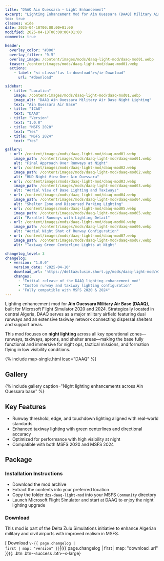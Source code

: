 ```yaml
---
title: "DAAQ Ain Ouessara – Light Enhancement"
excerpt: "Lighting Enhancement Mod for Ain Ouessara (DAAQ) Military Air Base – Compatible with MSFS2020 & MSFS2024"
toc: true
classes: wide
date: 2025-04-10T00:00:00+01:00
modified: 2025-04-10T00:00:00+01:00
comments: true

header:
  overlay_color: "#000"
  overlay_filter: "0.5"
  overlay_image: /content/images/mods/daaq-light-mod/daaq-mod01.webp
  teaser: /content/images/mods/daaq-light-mod/daaq-mod01.webp
  actions:
    - label: "<i class='fas fa-download'></i> Download"
      url: "#download"

sidebar:
  - title: "Location"
    image: /content/images/mods/daaq-light-mod/daaq-mod01.webp
    image_alt: "DAAQ Ain Ouessara Military Air Base Night Lighting"
    text: "Ain Ouessara Air Base"
  - title: "ICAO"
    text: "DAAQ"
  - title: "Version"
    text: "1.0.0"
  - title: "MSFS 2020"
    text: "Yes"
  - title: "MSFS 2024"
    text: "Yes"

gallery:
  - url: /content/images/mods/daaq-light-mod/daaq-mod01.webp
    image_path: /content/images/mods/daaq-light-mod/daaq-mod01.webp
    alt: "Final Approach Over Runways at Night"
  - url: /content/images/mods/daaq-light-mod/daaq-mod02.webp
    image_path: /content/images/mods/daaq-light-mod/daaq-mod02.webp
    alt: "HUD Night View Over Ain Ouessara"
  - url: /content/images/mods/daaq-light-mod/daaq-mod03.webp
    image_path: /content/images/mods/daaq-light-mod/daaq-mod03.webp
    alt: "Aerial View of Base Lighting and Taxiways"
  - url: /content/images/mods/daaq-light-mod/daaq-mod04.webp
    image_path: /content/images/mods/daaq-light-mod/daaq-mod04.webp
    alt: "Shelter Zone and Dispersed Parking Lighting"
  - url: /content/images/mods/daaq-light-mod/daaq-mod05.webp
    image_path: /content/images/mods/daaq-light-mod/daaq-mod05.webp
    alt: "Parallel Runways with Lighting Detail"
  - url: /content/images/mods/daaq-light-mod/daaq-mod06.webp
    image_path: /content/images/mods/daaq-light-mod/daaq-mod06.webp
    alt: "Aerial Night Shot of Runway Configuration"
  - url: /content/images/mods/daaq-light-mod/daaq-mod07.webp
    image_path: /content/images/mods/daaq-light-mod/daaq-mod07.webp
    alt: "Taxiway Green Centerline Lights at Night"

changelog_level: 3
changelog:
  - version: "1.0.0"
    version_date: "2025-04-10"
    download_url: "https://deltazulusim.short.gy/mods/daaq-light-mod/v1.0.0"
    changes:
      - "Initial release of the DAAQ lighting enhancement mod"
      - "Custom runway and taxiway lighting configuration"
      - "Fully compatible with MSFS 2020 & 2024"
---
```


Lighting enhancement mod for **Ain Ouessara Military Air Base (DAAQ)**, built for Microsoft Flight Simulator 2020 and 2024. Strategically located in central Algeria, DAAQ serves as a major military airfield featuring dual runways and an extensive taxiway network connecting dispersal shelters and support areas.

This mod focuses on **night lighting** across all key operational zones—runways, taxiways, aprons, and shelter areas—making the base fully functional and immersive for night ops, tactical missions, and formation flying in low visibility conditions.

{% include map-single.html icao="DAAQ" %}

## Gallery  
{% include gallery caption="Night lighting enhancements across Ain Ouessara base" %}

## Key Features

- Runway threshold, edge, and touchdown lighting aligned with real-world standards  
- Enhanced taxiway lighting with green centerlines and directional accuracy  
- Optimized for performance with high visibility at night  
- Compatible with both MSFS 2020 and MSFS 2024  

## Package  
### Installation Instructions  
- Download the mod archive  
- Extract the contents into your preferred location  
- Copy the folder `dzs-daaq-light-mod` into your MSFS `Community` directory  
- Launch Microsoft Flight Simulator and start at DAAQ to enjoy the night lighting upgrade

### Download  
This mod is part of the Delta Zulu Simulations initiative to enhance Algerian military and civil airports with improved realism in MSFS.

[<i class='fas fa-download'></i> Download <code>v-{{ page.changelog | first | map: "version" }}</code>]({{ page.changelog | first | map: "download_url" }}){: .btn .btn--success .btn--x-large}
